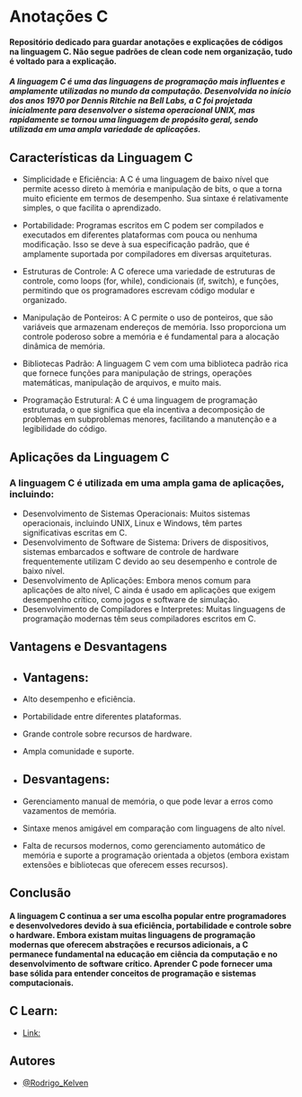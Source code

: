 # Anotações C
#### Repositório dedicado para guardar anotações e explicações de códigos na linguagem C. Não segue padrões de clean code nem organização, tudo é voltado para a explicação.

##### A linguagem C é uma das linguagens de programação mais influentes e amplamente utilizadas no mundo da computação. Desenvolvida no início dos anos 1970 por Dennis Ritchie na Bell Labs, a C foi projetada inicialmente para desenvolver o sistema operacional UNIX, mas rapidamente se tornou uma linguagem de propósito geral, sendo utilizada em uma ampla variedade de aplicações.

## Características da Linguagem C

- Simplicidade e Eficiência: A C é uma linguagem de baixo nível que permite acesso direto à memória e manipulação de bits, o que a torna muito eficiente em termos de desempenho. Sua sintaxe é relativamente simples, o que facilita o aprendizado.

- Portabilidade: Programas escritos em C podem ser compilados e executados em diferentes plataformas com pouca ou nenhuma modificação. Isso se deve à sua especificação padrão, que é amplamente suportada por compiladores em diversas arquiteturas.

- Estruturas de Controle: A C oferece uma variedade de estruturas de controle, como loops (for, while), condicionais (if, switch), e funções, permitindo que os programadores escrevam código modular e organizado.

- Manipulação de Ponteiros: A C permite o uso de ponteiros, que são variáveis que armazenam endereços de memória. Isso proporciona um controle poderoso sobre a memória e é fundamental para a alocação dinâmica de memória.

- Bibliotecas Padrão: A linguagem C vem com uma biblioteca padrão rica que fornece funções para manipulação de strings, operações matemáticas, manipulação de arquivos, e muito mais.

- Programação Estrutural: A C é uma linguagem de programação estruturada, o que significa que ela incentiva a decomposição de problemas em subproblemas menores, facilitando a manutenção e a legibilidade do código.

## Aplicações da Linguagem C

### A linguagem C é utilizada em uma ampla gama de aplicações, incluindo:

- Desenvolvimento de Sistemas Operacionais: Muitos sistemas operacionais, incluindo UNIX, Linux e Windows, têm partes significativas escritas em C.
- Desenvolvimento de Software de Sistema: Drivers de dispositivos, sistemas embarcados e software de controle de hardware frequentemente utilizam C devido ao seu desempenho e controle de baixo nível.
- Desenvolvimento de Aplicações: Embora menos comum para aplicações de alto nível, C ainda é usado em aplicações que exigem desempenho crítico, como jogos e software de simulação.
- Desenvolvimento de Compiladores e Interpretes: Muitas linguagens de programação modernas têm seus compiladores escritos em C.

## Vantagens e Desvantagens

- ## Vantagens:

- Alto desempenho e eficiência.
- Portabilidade entre diferentes plataformas.
- Grande controle sobre recursos de hardware.
- Ampla comunidade e suporte.

- ## Desvantagens:

- Gerenciamento manual de memória, o que pode levar a erros como vazamentos de memória.
- Sintaxe menos amigável em comparação com linguagens de alto nível.
- Falta de recursos modernos, como gerenciamento automático de memória e suporte a programação orientada a objetos (embora existam extensões e bibliotecas que oferecem esses recursos).

## Conclusão

#### A linguagem C continua a ser uma escolha popular entre programadores e desenvolvedores devido à sua eficiência, portabilidade e controle sobre o hardware. Embora existam muitas linguagens de programação modernas que oferecem abstrações e recursos adicionais, a C permanece fundamental na educação em ciência da computação e no desenvolvimento de software crítico. Aprender C pode fornecer uma base sólida para entender conceitos de programação e sistemas computacionais.
## C Learn:
- [Link:](https://www.learn-c.org/)

## Autores
- [@Rodrigo_Kelven](https://github.com/Rodrigo-Kelven)
